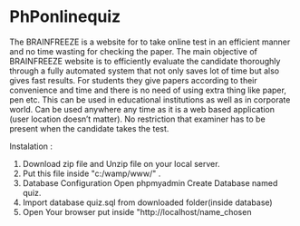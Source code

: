 # PhPonlinequiz

The BRAINFREEZE is a website for to take online test in an efficient manner and no time wasting for checking the paper. 
The main objective of BRAINFREEZE website is to efficiently evaluate the candidate thoroughly through a fully automated system that not only saves lot of time but also gives fast results. For students they give papers according to their convenience and time and there is no need of using extra thing like paper, pen etc. This can be used in educational institutions as well as in corporate world. Can be used anywhere any time as it is a web based application (user location doesn’t matter). 
No restriction that examiner has to be present when the candidate takes the test.	


Instalation :

1. Download zip file and Unzip file on your local server. 
2. Put this file inside "c:/wamp/www/" . 
3. Database Configuration Open phpmyadmin Create Database named quiz. 
4. Import database quiz.sql from downloaded folder(inside database) 
5. Open Your browser put inside "http://localhost/name_chosen 
